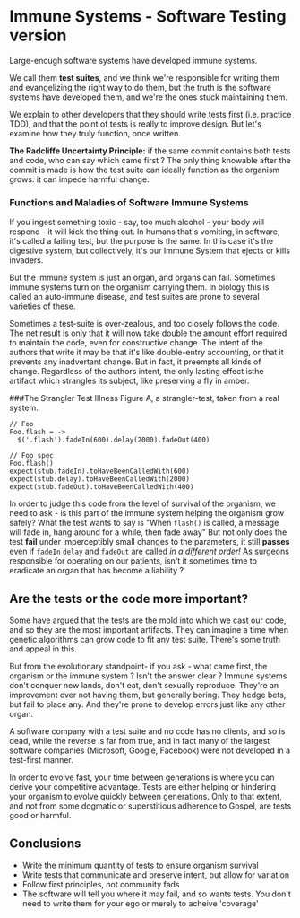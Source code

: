 # Immune Systems - Software Testing version

Large-enough software systems have developed immune systems.

We call them **test suites**, and we think we're responsible for writing them and evangelizing the right way to do them, but the truth is the software systems have developed them, and we're the ones stuck maintaining them.

We explain to other developers that they should write tests first (i.e. practice TDD), and that the point of tests is really to improve design. But let's examine how they truly function, once written.

**The Radcliffe Uncertainty Principle:**
 if the same commit contains both tests and code, who can say which came first ? The only thing knowable after the commit is made is how the test suite can ideally function as the organism grows: it can impede harmful change. 

### Functions and Maladies of Software Immune Systems

If you ingest something toxic - say, too much alcohol - your body will respond - it will kick the thing out. In humans that's vomiting, in software, it's called a failing test, but the purpose is the same. In this case it's the digestive system, but collectively, it's our Immune System that ejects or kills invaders.

But the immune system is just an organ, and organs can fail. Sometimes immune systems turn on the organism carrying them. In biology this is called an auto-immune disease, and test suites are prone to several varieties of these.

Sometimes a test-suite is over-zealous, and too closely follows the code. The net result is only that it will now take double the amount effort required to maintain the code, even for constructive change. The intent of the authors that write it may be that it's like double-entry accounting, or that it prevents any inadvertant change. But in fact, it preempts all kinds of change. Regardless of the authors intent, the only lasting effect isthe artifact which strangles its subject, like preserving a fly in amber.

###The Strangler Test Illness
Figure A, a strangler-test, taken from a real system.

````
// Foo
Foo.flash = ->
  $('.flash').fadeIn(600).delay(2000).fadeOut(400)
  
// Foo_spec
Foo.flash()
expect(stub.fadeIn).toHaveBeenCalledWith(600)
expect(stub.delay).toHaveBeenCalledWith(2000)
expect(stub.fadeOut).toHaveBeenCalledWith(400)

````
In order to judge this code from the level of survival of the organism, we need to ask - is this part of the immune system helping the organism grow safely? What the test wants to say is "When `flash()` is called, a message will fade in, hang around for a while, then fade away" But not only does the test **fail** under imperceptibly small changes to the parameters, it still **passes** even if `fadeIn` `delay` and `fadeOut` are called *in a different order!* As surgeons responsible for operating on our patients, isn't it sometimes time to eradicate an organ that has become a liability ?

## Are the tests or the code more important? 

Some have argued that the tests are the mold into which we cast our code, and so they are the most important artifacts. They can imagine a time when genetic algorithms can grow code to fit any test suite. There's some truth and appeal in this.

But from the evolutionary standpoint- if you ask - what came first, the organism or the immune system ? Isn't the answer clear ? Immune systems don't conquer new lands, don't eat, don't sexually reproduce. They're an improvement over not having them, but generally boring. They hedge bets, but fail to place any. And they're prone to develop errors just like any other organ.

A software company with a test suite and no code has no clients, and so is dead, while the reverse is far from true, and in fact many of the largest software companies (Microsoft, Google, Facebook) were not developed in a test-first manner.

In order to evolve fast, your time between generations is where you can derive your competitive advantage. Tests are either helping or hindering your organism to evolve quickly between generations. Only to that extent, and not from some dogmatic or superstitious adherence to Gospel, are tests good or harmful.

## Conclusions

* Write the minimum quantity of tests to ensure organism survival
* Write tests that communicate and preserve intent, but allow for variation
* Follow first principles, not community fads
* The software will tell you where it may fail, and so wants tests. You don't need to write them for your ego or merely to acheive 'coverage'


